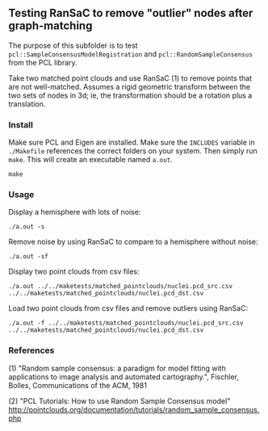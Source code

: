 ## Testing RanSaC to remove "outlier" nodes after graph-matching
The purpose of this subfolder is to test `pcl::SampleConsensusModelRegistration` and `pcl::RandomSampleConsensus` from the PCL library.

Take two matched point clouds and use RanSaC (1) to remove points that are not well-matched. Assumes a rigid geometric transform between the two sets of nodes in 3d; ie, the transformation should be a rotation plus a translation.

### Install

Make sure PCL and Eigen are installed. Make sure the `INCLUDES` variable in `./Makefile` references the correct folders on your system. Then simply run `make`. This will create an executable named `a.out`.
~~~~
make
~~~~

### Usage

Display a hemisphere with lots of noise:
~~~~
./a.out -s
~~~~

Remove noise by using RanSaC to compare to a hemisphere without noise:
~~~~
./a.out -sf
~~~~

Display two point clouds from csv files:
~~~~
./a.out ../../maketests/matched_pointclouds/nuclei.pcd_src.csv ../../maketests/matched_pointclouds/nuclei.pcd_dst.csv
~~~~

Load two point clouds from csv files and remove outliers using RanSaC:
~~~~
./a.out -f ../../maketests/matched_pointclouds/nuclei.pcd_src.csv ../../maketests/matched_pointclouds/nuclei.pcd_dst.csv
~~~~


### References
(1) "Random sample consensus: a paradigm for model fitting with applications to image analysis and automated cartography.", Fischler, Bolles,  Communications of the ACM, 1981

(2) "PCL Tutorials: How to use Random Sample Consensus model" <http://pointclouds.org/documentation/tutorials/random_sample_consensus.php>
